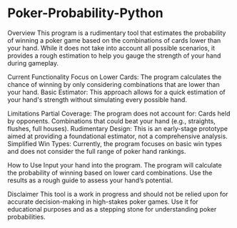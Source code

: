 # Poker-Probability-Python

Overview
This program is a rudimentary tool that estimates the probability of winning a poker game based on the combinations of cards lower than your hand. While it does not take into account all possible scenarios, it provides a rough estimation to help you gauge the strength of your hand during gameplay.

Current Functionality
Focus on Lower Cards: The program calculates the chance of winning by only considering combinations that are lower than your hand.
Basic Estimator: This approach allows for a quick estimation of your hand's strength without simulating every possible hand.

Limitations
Partial Coverage: The program does not account for:
Cards held by opponents.
Combinations that could beat your hand (e.g., straights, flushes, full houses).
Rudimentary Design: This is an early-stage prototype aimed at providing a foundational estimator, not a comprehensive analysis.
Simplified Win Types: Currently, the program focuses on basic win types and does not consider the full range of poker hand rankings.

How to Use
Input your hand into the program.
The program will calculate the probability of winning based on lower card combinations.
Use the results as a rough guide to assess your hand’s potential.


Disclaimer
This tool is a work in progress and should not be relied upon for accurate decision-making in high-stakes poker games. Use it for educational purposes and as a stepping stone for understanding poker probabilities.
